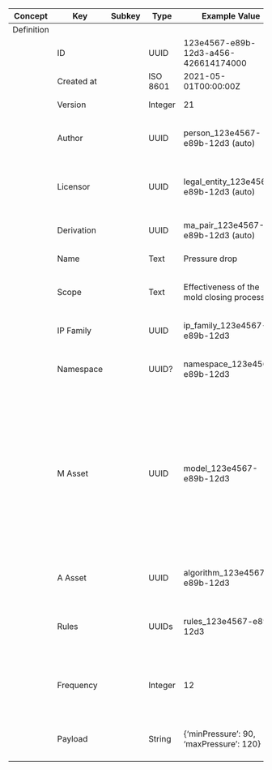 | Concept    | Key        | Subkey | Type     | Example Value                             | Comment                                                                                                                                                                                                                                                                          | Condition |
| ---------- | ---------- | ------ | -------- | ----------------------------------------- | -------------------------------------------------------------------------------------------------------------------------------------------------------------------------------------------------------------------------------------------------------------------------------- | --------- |
| Definition |            |        |          |                                           |                                                                                                                                                                                                                                                                                  |           |
|            | ID         |        | UUID     | 123e4567-e89b-12d3-a456-426614174000      | Unique identifier for the MA Pair                                                                                                                                                                                                                                                | auto      |
|            | Created at |        | ISO 8601 | 2021-05-01T00:00:00Z                      | Date of creation                                                                                                                                                                                                                                                                 | auto      |
|            | Version    |        | Integer  | 21                                        | Version number of the MA Pair                                                                                                                                                                                                                                                    |           |
|            | Author     |        | UUID     | person_123e4567-e89b-12d3 (auto)          | Identifier of the Author of the MA Pair (NB: Entity for author is referenced)                                                                                                                                                                                                    | auto      |
|            | Licensor   |        | UUID     | legal_entity_123e4567-e89b-12d3 (auto)    | Identifier of the Legal Entity licensing the MA Pair (NB: Entity for Licensor is referenced)                                                                                                                                                                                     | auto      |
|            | Derivation |        | UUID     | ma_pair_123e4567-e89b-12d3 (auto)         | In case of derivation, references to parent / child (optional)                                                                                                                                                                                                                   | auto      |
|            | Name       |        | Text     | Pressure drop                             | Short name to identify the MA Pair                                                                                                                                                                                                                                               |           |
|            | Scope      |        | Text     | Effectiveness of the mold closing process | Short description of the scope of the MA Pair (human readable)                                                                                                                                                                                                                   |           |
|            | IP Family  |        | UUID     | ip_family_123e4567-e89b-12d3              | Identifier of the IP Family the MA Pair is valid for                                                                                                                                                                                                                             |           |
|            | Namespace  |        | UUID?    | namespace_123e4567-e89b-12d3              | Context to interpret the associated information (optional?)                                                                                                                                                                                                                      |           |
|            | M Asset    |        | UUID     | model_123e4567-e89b-12d3                  | Identifier of the Model Asset associated to the MA Pair (NB: The corresponding model file is indicated in Model metadata (first tab) as Model_URI and the corresponding zip file needs to be served to the Algorithm to evaluate the Model by the Microservice (MODEL_FILENAME)) |           |
|            | A Asset    |        | UUID     | algorithm_123e4567-e89b-12d3              | Identifiers of the Algorithm Asset associated to the MA Pair                                                                                                                                                                                                                     |           |
|            | Rules      |        | UUIDs    | rules_123e4567-e89b-12d3                  | References to recommended Rules to be verified per Evaluation of the MA Pair                                                                                                                                                                                                     |           |
|            | Frequency  |        | Integer  | 12                                        | Recommended number of evaluations conducted per hour for the MA Pair (optional)                                                                                                                                                                                                  |           |
|            | Payload    |        | String   | {‘minPressure’: 90, ‘maxPressure’: 120}   | User-defined key-value pairs: JSON string with additional information (optional)                                                                                                                                                                                                 |           |
